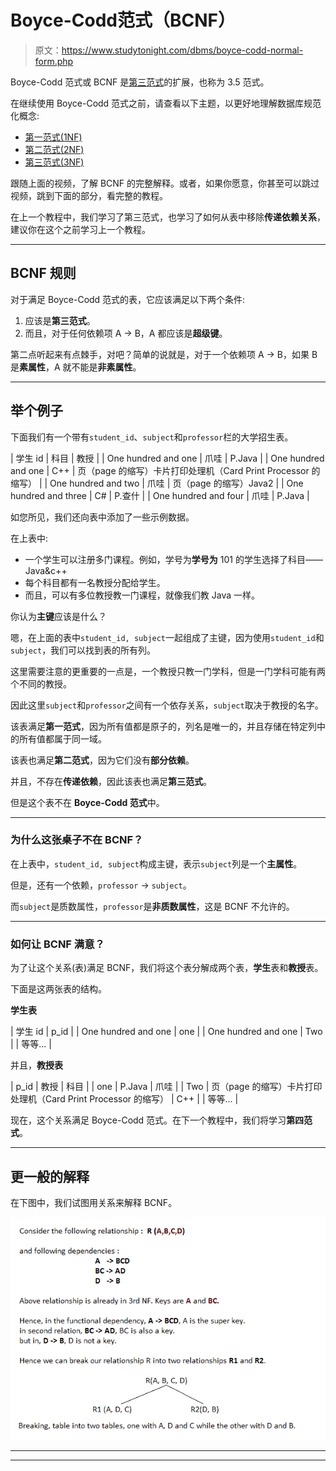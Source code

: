 # Boyce-Codd范式（BCNF）

> 原文：<https://www.studytonight.com/dbms/boyce-codd-normal-form.php>

Boyce-Codd 范式或 BCNF 是[第三范式](third-normal-form.php)的扩展，也称为 3.5 范式。

在继续使用 Boyce-Codd 范式之前，请查看以下主题，以更好地理解数据库规范化概念:

*   [第一范式(1NF)](first-normal-form.php)
*   [第二范式(2NF)](second-normal-form.php)
*   [第三范式(3NF)](third-normal-form.php)

跟随上面的视频，了解 BCNF 的完整解释。或者，如果你愿意，你甚至可以跳过视频，跳到下面的部分，看完整的教程。

在上一个教程中，我们学习了第三范式，也学习了如何从表中移除**传递依赖关系**，建议你在这个之前学习上一个教程。

* * *

## BCNF 规则

对于满足 Boyce-Codd 范式的表，它应该满足以下两个条件:

1.  应该是**第三范式**。
2.  而且，对于任何依赖项 A → B，A 都应该是**超级键**。

第二点听起来有点棘手，对吧？简单的说就是，对于一个依赖项 A → B，如果 B 是**素属性**，A 就不能是**非素属性**。

* * *

## 举个例子

下面我们有一个带有`student_id`、`subject`和`professor`栏的大学招生表。

| 学生 id | 科目 | 教授 |
| One hundred and one | 爪哇 | P.Java |
| One hundred and one | C++ | 页（page 的缩写）卡片打印处理机（Card Print Processor 的缩写） |
| One hundred and two | 爪哇 | 页（page 的缩写）Java2 |
| One hundred and three | C# | P.查什 |
| One hundred and four | 爪哇 | P.Java |

如您所见，我们还向表中添加了一些示例数据。

在上表中:

*   一个学生可以注册多门课程。例如，学号为**学号为** 101 的学生选择了科目——Java&c++
*   每个科目都有一名教授分配给学生。
*   而且，可以有多位教授教一门课程，就像我们教 Java 一样。

你认为**主键**应该是什么？

嗯，在上面的表中`student_id, subject`一起组成了主键，因为使用`student_id`和`subject`，我们可以找到表的所有列。

这里需要注意的更重要的一点是，一个教授只教一门学科，但是一门学科可能有两个不同的教授。

因此这里`subject`和`professor`之间有一个依存关系，`subject`取决于教授的名字。

该表满足**第一范式**，因为所有值都是原子的，列名是唯一的，并且存储在特定列中的所有值都属于同一域。

该表也满足**第二范式**，因为它们没有**部分依赖**。

并且，不存在**传递依赖**，因此该表也满足**第三范式**。

但是这个表不在 **Boyce-Codd 范式**中。

* * *

### 为什么这张桌子不在 BCNF？

在上表中，`student_id, subject`构成主键，表示`subject`列是一个**主属性**。

但是，还有一个依赖，`professor` → `subject`。

而`subject`是质数属性，`professor`是**非质数属性**，这是 BCNF 不允许的。

* * *

### 如何让 BCNF 满意？

为了让这个关系(表)满足 BCNF，我们将这个表分解成两个表，**学生**表和**教授**表。

下面是这两张表的结构。

**学生表**

| 学生 id | p_id |
| One hundred and one | one |
| One hundred and one | Two |
| 等等... |

并且，**教授表**

| p_id | 教授 | 科目 |
| one | P.Java | 爪哇 |
| Two | 页（page 的缩写）卡片打印处理机（Card Print Processor 的缩写） | C++ |
| 等等... |

现在，这个关系满足 Boyce-Codd 范式。在下一个教程中，我们将学习**第四范式**。

* * *

## 更一般的解释

在下图中，我们试图用关系来解释 BCNF。

![BCNF Normal Form](img/4c332f9bc42758e843f2d2a043458139.png)

* * *

* * *